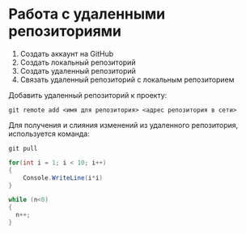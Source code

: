 # **Работа с удаленными репозиториями**
1. Создать аккаунт на GitHub
2. Создать локальный репозиторий
3. Создать удаленный репозиторий
4. Связать удаленный репозиторий с локальным репозиторием

Добавить удаленный репозиторий к проекту:
   ```
   git remote add <имя для репозитория> <адрес репозитория в сети>
   ```

Для получения и слияния изменений из удаленного репозитория, используется команда:
```
git pull
```
```c#
for(int i = 1; i < 10; i++)
{
    Console.WriteLine(i*i)
}
```
```c#
while (n<0)
{
  n++;
}
```
